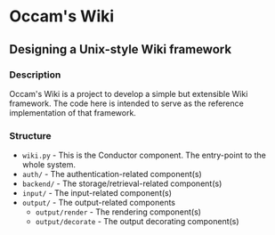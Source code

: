 # Occam's Wiki
## Designing a Unix-style Wiki framework

### Description
Occam's Wiki is a project to develop a simple but extensible Wiki framework. The code here is intended to serve as the reference implementation of that framework.

### Structure
* `wiki.py` - This is the Conductor component. The entry-point to the whole system.
* `auth/` - The authentication-related component(s)
* `backend/` - The storage/retrieval-related component(s)
* `input/` - The input-related component(s)
* `output/` - The output-related components
	* `output/render` - The rendering component(s)
	* `output/decorate` - The output decorating component(s)
